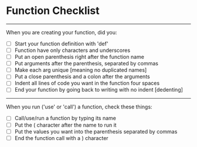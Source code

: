 # Function Checklist

---

When you are creating your function, did you:

- [ ] Start your function definition with 'def'
- [ ] Function have only characters and underscores
- [ ] Put an open parenthesis right after the function name
- [ ] Put arguments after the parenthesis, separated by commas
- [ ] Make each arg unique [meaning no duplicated names]
- [ ] Put a close parenthesis and a colon after the arguments
- [ ] Indent all lines of code you want in the function four spaces
- [ ] End your function by going back to writing with no indent [dedenting]

---

When you run ('use' or 'call') a function, check these things:

- [ ] Call/use/run a function by typing its name
- [ ] Put the ( character after the name to run it
- [ ] Put the values you want into the parenthesis separated by commas
- [ ] End the function call with a ) character